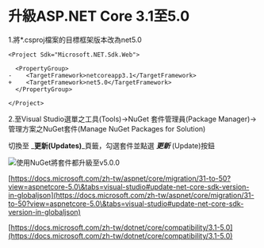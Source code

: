 # 升級ASP.NET Core 3.1至5.0

1.將\*.csproj檔案的目標框架版本改為net5.0

```
<Project Sdk="Microsoft.NET.Sdk.Web">

  <PropertyGroup>
-    <TargetFramework>netcoreapp3.1</TargetFramework>
+    <TargetFramework>net5.0</TargetFramework>
  </PropertyGroup>

</Project>
```

2.至Visual Studio選單之工具(Tools)->NuGet 套件管理員(Package Manager)->管理方案之NuGet套件(Manage NuGet Packages for Solution)

切換至 \_**更新(Updates)**\_頁籤，勾選套件並點選 _**更新**_ (Update)按鈕

![使用NuGet將套件都升級至v5.0.0](<../.gitbook/assets/image (2).png>)

[https://docs.microsoft.com/zh-tw/aspnet/core/migration/31-to-50?view=aspnetcore-5.0\&tabs=visual-studio#update-net-core-sdk-version-in-globaljson](https://docs.microsoft.com/zh-tw/aspnet/core/migration/31-to-50?view=aspnetcore-5.0\&tabs=visual-studio#update-net-core-sdk-version-in-globaljson)

[https://docs.microsoft.com/zh-tw/dotnet/core/compatibility/3.1-5.0](https://docs.microsoft.com/zh-tw/dotnet/core/compatibility/3.1-5.0)
